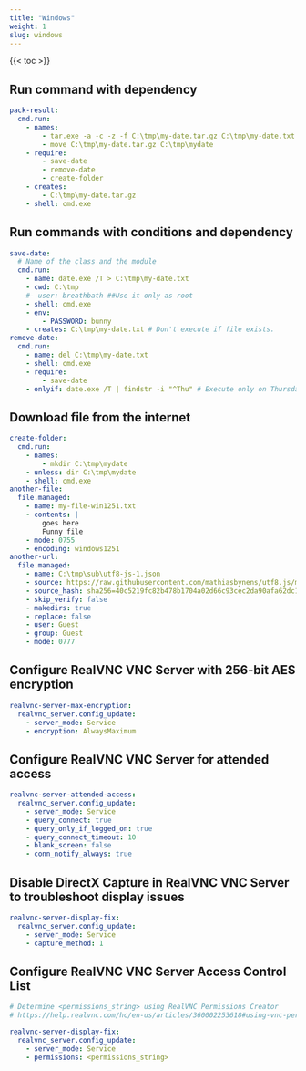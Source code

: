 ```yaml
---
title: "Windows"
weight: 1
slug: windows
---
```

{{< toc >}}

## Run command with dependency

```yaml
pack-result:
  cmd.run:
    - names:
        - tar.exe -a -c -z -f C:\tmp\my-date.tar.gz C:\tmp\my-date.txt
        - move C:\tmp\my-date.tar.gz C:\tmp\mydate
    - require:
        - save-date
        - remove-date
        - create-folder
    - creates:
        - C:\tmp\my-date.tar.gz
    - shell: cmd.exe
```

## Run commands with conditions and dependency

```yaml
save-date:
  # Name of the class and the module
  cmd.run:
    - name: date.exe /T > C:\tmp\my-date.txt
    - cwd: C:\tmp
    #- user: breathbath ##Use it only as root
    - shell: cmd.exe
    - env:
        - PASSWORD: bunny
    - creates: C:\tmp\my-date.txt # Don't execute if file exists.
remove-date:
  cmd.run:
    - name: del C:\tmp\my-date.txt
    - shell: cmd.exe
    - require:
        - save-date
    - onlyif: date.exe /T | findstr -i "^Thu" # Execute only on Thursdays
```

## Download file from the internet

```yaml
create-folder:
  cmd.run:
    - names:
        - mkdir C:\tmp\mydate
    - unless: dir C:\tmp\mydate
    - shell: cmd.exe
another-file:
  file.managed:
    - name: my-file-win1251.txt
    - contents: |
        goes here
        Funny file
    - mode: 0755
    - encoding: windows1251
another-url:
  file.managed:
    - name: C:\tmp\sub\utf8-js-1.json
    - source: https://raw.githubusercontent.com/mathiasbynens/utf8.js/master/package.json
    - source_hash: sha256=40c5219fc82b478b1704a02d66c93cec2da90afa62dc18d7af06c6130d9966ed
    - skip_verify: false
    - makedirs: true
    - replace: false
    - user: Guest
    - group: Guest
    - mode: 0777
```

## Configure RealVNC VNC Server with 256-bit AES encryption

```yaml
realvnc-server-max-encryption:
  realvnc_server.config_update:
    - server_mode: Service
    - encryption: AlwaysMaximum
```

## Configure RealVNC VNC Server for attended access

```yaml
realvnc-server-attended-access:
  realvnc_server.config_update:
    - server_mode: Service
    - query_connect: true
    - query_only_if_logged_on: true
    - query_connect_timeout: 10
    - blank_screen: false
    - conn_notify_always: true
```

## Disable DirectX Capture in RealVNC VNC Server to troubleshoot display issues

```yaml
realvnc-server-display-fix:
  realvnc_server.config_update:
    - server_mode: Service
    - capture_method: 1
```

## Configure RealVNC VNC Server Access Control List

```yaml
# Determine <permissions_string> using RealVNC Permissions Creator
# https://help.realvnc.com/hc/en-us/articles/360002253618#using-vnc-permissions-creator-0-2

realvnc-server-display-fix:
  realvnc_server.config_update:
    - server_mode: Service
    - permissions: <permissions_string>
```
